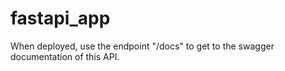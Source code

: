 # fastapi_app

When deployed, use the endpoint "/docs" to get to the swagger documentation of this API.
